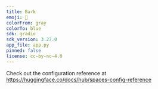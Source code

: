 ```yaml
---
title: Bark
emoji: 🐶
colorFrom: gray
colorTo: blue
sdk: gradio
sdk_version: 3.27.0
app_file: app.py
pinned: false
license: cc-by-nc-4.0
---
```


Check out the configuration reference at https://huggingface.co/docs/hub/spaces-config-reference

